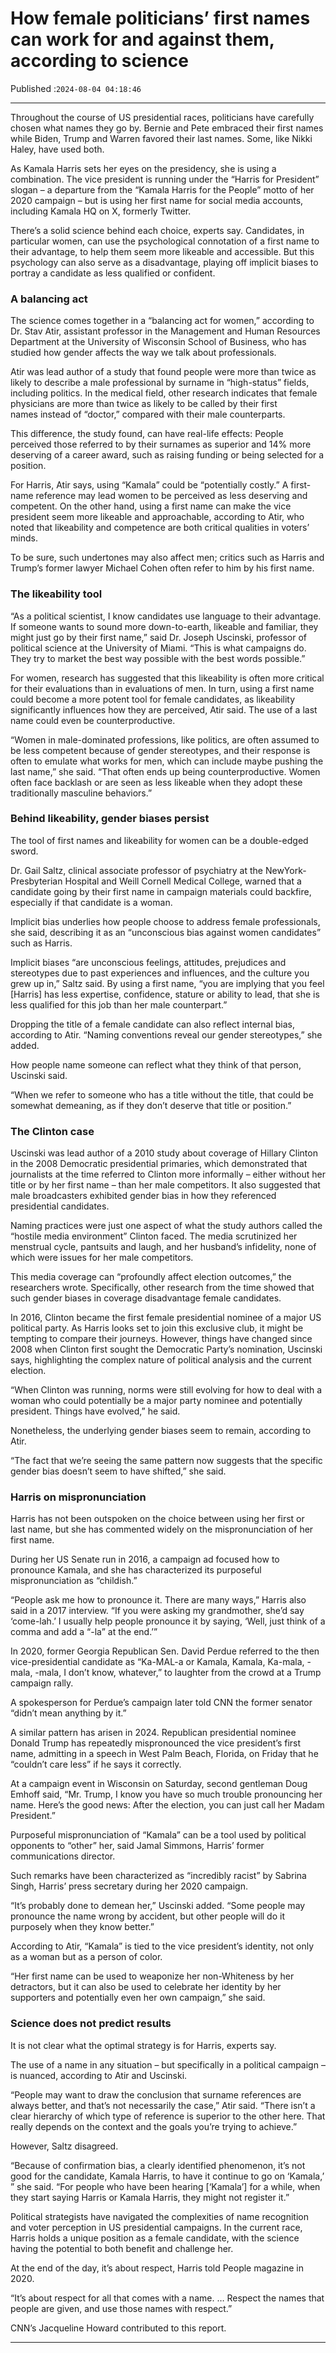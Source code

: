 # How female politicians’ first names can work for and against them, according to science

Published :`2024-08-04 04:18:46`

---

Throughout the course of US presidential races, politicians have carefully chosen what names they go by. Bernie and Pete embraced their first names while Biden, Trump and Warren favored their last names. Some, like Nikki Haley, have used both.

As Kamala Harris sets her eyes on the presidency, she is using a combination. The vice president is running under the “Harris for President” slogan – a departure from the “Kamala Harris for the People” motto of her 2020 campaign – but is using her first name for social media accounts, including Kamala HQ on X, formerly Twitter.

There’s a solid science behind each choice, experts say. Candidates, in particular women, can use the psychological connotation of a first name to their advantage, to help them seem more likeable and accessible. But this psychology can also serve as a disadvantage, playing off implicit biases to portray a candidate as less qualified or confident.

### A balancing act

The science comes together in a “balancing act for women,” according to Dr. Stav Atir, assistant professor in the Management and Human Resources Department at the University of Wisconsin School of Business, who has studied how gender affects the way we talk about professionals.

Atir was lead author of a study that found people were more than twice as likely to describe a male professional by surname in “high-status” fields, including politics. In the medical field, other research indicates that female physicians are more than twice as likely to be called by their first names instead of “doctor,” compared with their male counterparts.

This difference, the study found, can have real-life effects: People perceived those referred to by their surnames as superior and 14% more deserving of a career award, such as raising funding or being selected for a position.

For Harris, Atir says, using “Kamala” could be “potentially costly.” A first-name reference may lead women to be perceived as less deserving and competent. On the other hand, using a first name can make the vice president seem more likeable and approachable, according to Atir, who noted that likeability and competence are both critical qualities in voters’ minds.

To be sure, such undertones may also affect men; critics such as Harris and Trump’s former lawyer Michael Cohen often refer to him by his first name.

### The likeability tool

“As a political scientist, I know candidates use language to their advantage. If someone wants to sound more down-to-earth, likeable and familiar, they might just go by their first name,” said Dr. Joseph Uscinski, professor of political science at the University of Miami. “This is what campaigns do. They try to market the best way possible with the best words possible.”

For women, research has suggested that this likeability is often more critical for their evaluations than in evaluations of men. In turn, using a first name could become a more potent tool for female candidates, as likeability significantly influences how they are perceived, Atir said. The use of a last name could even be counterproductive.

“Women in male-dominated professions, like politics, are often assumed to be less competent because of gender stereotypes, and their response is often to emulate what works for men, which can include maybe pushing the last name,” she said. “That often ends up being counterproductive. Women often face backlash or are seen as less likeable when they adopt these traditionally masculine behaviors.”

### Behind likeability, gender biases persist

The tool of first names and likeability for women can be a double-edged sword.

Dr. Gail Saltz, clinical associate professor of psychiatry at the NewYork-Presbyterian Hospital and Weill Cornell Medical College, warned that a candidate going by their first name in campaign materials could backfire, especially if that candidate is a woman.

Implicit bias underlies how people choose to address female professionals, she said, describing it as an “unconscious bias against women candidates” such as Harris.

Implicit biases “are unconscious feelings, attitudes, prejudices and stereotypes due to past experiences and influences, and the culture you grew up in,” Saltz said. By using a first name, “you are implying that you feel [Harris] has less expertise, confidence, stature or ability to lead, that she is less qualified for this job than her male counterpart.”

Dropping the title of a female candidate can also reflect internal bias, according to Atir. “Naming conventions reveal our gender stereotypes,” she added.

How people name someone can reflect what they think of that person, Uscinski said.

“When we refer to someone who has a title without the title, that could be somewhat demeaning, as if they don’t deserve that title or position.”

### The Clinton case

Uscinski was lead author of a 2010 study about coverage of Hillary Clinton in the 2008 Democratic presidential primaries, which demonstrated that journalists at the time referred to Clinton more informally – either without her title or by her first name – than her male competitors. It also suggested that male broadcasters exhibited gender bias in how they referenced presidential candidates.

Naming practices were just one aspect of what the study authors called the “hostile media environment” Clinton faced. The media scrutinized her menstrual cycle, pantsuits and laugh, and her husband’s infidelity, none of which were issues for her male competitors.

This media coverage can “profoundly affect election outcomes,” the researchers wrote. Specifically, other research from the time showed that such gender biases in coverage disadvantage female candidates.

In 2016, Clinton became the first female presidential nominee of a major US political party. As Harris looks set to join this exclusive club, it might be tempting to compare their journeys. However, things have changed since 2008 when Clinton first sought the Democratic Party’s nomination, Uscinski says, highlighting the complex nature of political analysis and the current election.

“When Clinton was running, norms were still evolving for how to deal with a woman who could potentially be a major party nominee and potentially president. Things have evolved,” he said.

Nonetheless, the underlying gender biases seem to remain, according to Atir.

“The fact that we’re seeing the same pattern now suggests that the specific gender bias doesn’t seem to have shifted,” she said.

### Harris on mispronunciation

Harris has not been outspoken on the choice between using her first or last name, but she has commented widely on the mispronunciation of her first name.

During her US Senate run in 2016, a campaign ad focused how to pronounce Kamala, and she has characterized its purposeful mispronunciation as “childish.”

“People ask me how to pronounce it. There are many ways,” Harris also said in a 2017 interview. “If you were asking my grandmother, she’d say ‘come-lah.’ I usually help people pronounce it by saying, ‘Well, just think of a comma and add a “-la” at the end.’”

In 2020, former Georgia Republican Sen. David Perdue referred to the then vice-presidential candidate as “Ka-MAL-a or Kamala, Kamala, Ka-mala, -mala, -mala, I don’t know, whatever,” to laughter from the crowd at a Trump campaign rally.

A spokesperson for Perdue’s campaign later told CNN the former senator “didn’t mean anything by it.”

A similar pattern has arisen in 2024. Republican presidential nominee Donald Trump has repeatedly mispronounced the vice president’s first name, admitting in a speech in West Palm Beach, Florida, on Friday that he “couldn’t care less” if he says it correctly.

At a campaign event in Wisconsin on Saturday, second gentleman Doug Emhoff said, “Mr. Trump, I know you have so much trouble pronouncing her name. Here’s the good news: After the election, you can just call her Madam President.”

Purposeful mispronunciation of “Kamala” can be a tool used by political opponents to “other” her, said Jamal Simmons, Harris’ former communications director.

Such remarks have been characterized as “incredibly racist” by Sabrina Singh, Harris’ press secretary during her 2020 campaign.

“It’s probably done to demean her,” Uscinski added. “Some people may pronounce the name wrong by accident, but other people will do it purposely when they know better.”

According to Atir, “Kamala” is tied to the vice president’s identity, not only as a woman but as a person of color.

“Her first name can be used to weaponize her non-Whiteness by her detractors, but it can also be used to celebrate her identity by her supporters and potentially even her own campaign,” she said.

### Science does not predict results

It is not clear what the optimal strategy is for Harris, experts say.

The use of a name in any situation – but specifically in a political campaign – is nuanced, according to Atir and Uscinski.

“People may want to draw the conclusion that surname references are always better, and that’s not necessarily the case,” Atir said. “There isn’t a clear hierarchy of which type of reference is superior to the other here. That really depends on the context and the goals you’re trying to achieve.”

However, Saltz disagreed.

“Because of confirmation bias, a clearly identified phenomenon, it’s not good for the candidate, Kamala Harris, to have it continue to go on ‘Kamala,’ ” she said. “For people who have been hearing [‘Kamala’] for a while, when they start saying Harris or Kamala Harris, they might not register it.”

Political strategists have navigated the complexities of name recognition and voter perception in US presidential campaigns. In the current race, Harris holds a unique position as a female candidate, with the science having the potential to both benefit and challenge her.

At the end of the day, it’s about respect, Harris told People magazine in 2020.

“It’s about respect for all that comes with a name. … Respect the names that people are given, and use those names with respect.”

CNN’s Jacqueline Howard contributed to this report.

---

